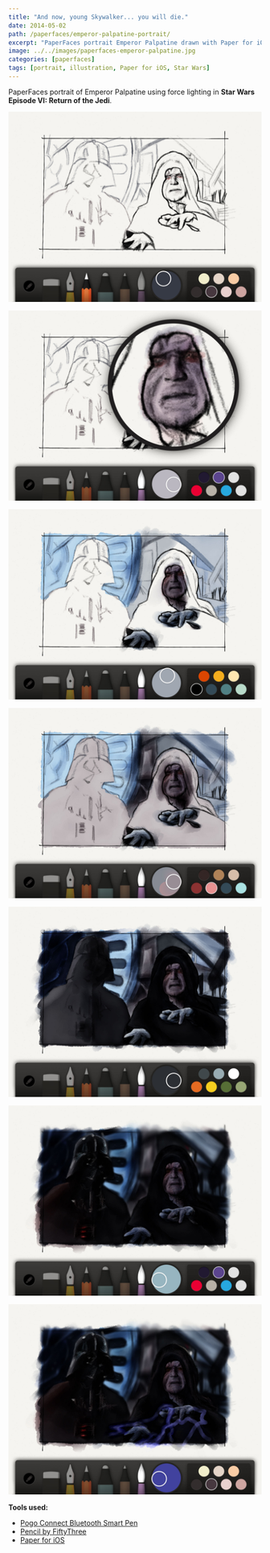 ```yaml
---
title: "And now, young Skywalker... you will die."
date: 2014-05-02
path: /paperfaces/emperor-palpatine-portrait/
excerpt: "PaperFaces portrait Emperor Palpatine drawn with Paper for iOS on an iPad."
image: ../../images/paperfaces-emperor-palpatine.jpg
categories: [paperfaces]
tags: [portrait, illustration, Paper for iOS, Star Wars]
---
```


PaperFaces portrait of Emperor Palpatine using force lighting in **Star Wars Episode VI: Return of the Jedi**.

![Work in process screenshot](../../images/paperfaces-emperor-palpatine-process-1-lg.jpg)

![Work in process screenshot](../../images/paperfaces-emperor-palpatine-process-2-lg.jpg)

![Work in process screenshot](../../images/paperfaces-emperor-palpatine-process-3-lg.jpg)

![Work in process screenshot](../../images/paperfaces-emperor-palpatine-process-4-lg.jpg)

![Work in process screenshot](../../images/paperfaces-emperor-palpatine-process-5-lg.jpg)

![Work in process screenshot](../../images/paperfaces-emperor-palpatine-process-6-lg.jpg)

![Work in process screenshot](../../images/paperfaces-emperor-palpatine-process-7-lg.jpg)

**Tools used:**

- [Pogo Connect Bluetooth Smart Pen](https://www.amazon.com/gp/product/B009K448L4/ref=as_li_ss_tl?ie=UTF8&camp=1789&creative=390957&creativeASIN=B009K448L4&linkCode=as2&tag=mademist-20)
- [Pencil by FiftyThree](https://www.amazon.com/FiftyThree-Digital-Stylus-Pencil-iPhone/dp/B01JJBUYR4/ref=as_li_ss_tl?keywords=pencil+53&qid=1550586265&s=gateway&sr=8-3&linkCode=ll1&tag=mademist-20&linkId=0134793cb840affff60f2e45a7f64678&language=en_US)
- [Paper for iOS](https://paper.bywetransfer.com/)

